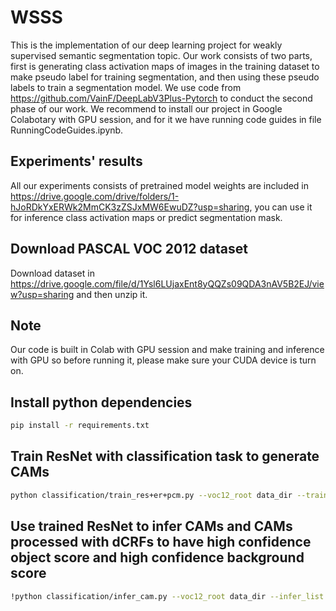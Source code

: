 # WSSS
This is the implementation of our deep learning project for weakly supervised semantic segmentation topic. Our work consists of two parts, first is generating class activation maps of images in the training dataset to make pseudo label for training segmentation, and then using these pseudo labels to train a segmentation model. We use code from https://github.com/VainF/DeepLabV3Plus-Pytorch to conduct the second phase of our work. We recommend to install our project in Google Colabotary with GPU session, and for it we have running code guides in file RunningCodeGuides.ipynb. 

## Experiments' results
All our experiments consists of pretrained model weights are included in https://drive.google.com/drive/folders/1-hJoRDkYxERWk2MmCK3zZSJxMW6EwuDZ?usp=sharing, you can use it for inference class activation maps or predict segmentation mask.

## Download PASCAL VOC 2012 dataset 
Download dataset in https://drive.google.com/file/d/1Ysl6LUjaxEnt8yQQZs09QDA3nAV5B2EJ/view?usp=sharing and then unzip it.

## Note
Our code is built in Colab with GPU session and make training and inference with GPU so before running it, please make sure your CUDA device is turn on.

## Install python dependencies
```bash
pip install -r requirements.txt
```

## Train ResNet with classification task to generate CAMs
```bash
python classification/train_res+er+pcm.py --voc12_root data_dir --train_list voc12/train_aug.txt --val_list voc12/train.txt
```
## Use trained ResNet to infer CAMs and CAMs processed with dCRFs to have high confidence object score and high confidence background score
```bash
!python classification/infer_cam.py --voc12_root data_dir --infer_list voc12/train_aug.txt --weights trained_resnet_dir
```
## 
